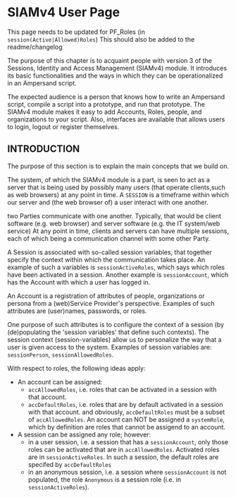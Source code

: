# SIAMv4 User Page

This page needs to be updated for PF_Roles (in `session(Active|Allowed)Roles`)
This should also be added to the readme/changelog

The purpose of this chapter is to acquaint people with version 3
of the Sessions, Identity and Access Management (SIAMv4) module.
It introduces its basic functionalities
and the ways in which they can be operationalized in an Ampersand script.

The expected audience is a person that knows how to write an Ampersand script,
compile a script into a prototype, and run that prototype. The SIAMv4 module
makes it easy to add Accounts, Roles, people, and organizations to your script.
Also, interfaces are available that allows users to login, logout or register themselves.

## INTRODUCTION

The purpose of this section is to explain the main concepts that we build on.

The system, of which the SIAMv4 module is a part, is seen to act as a server
that is being used by possibly many users (that operate clients,such as web browsers)
at any point in time. A `SESSION` is a timeframe within which our server
and (the web browser of) a user interact with one another.

two Parties communicate with one another.
Typically, that would be client software (e.g. web browser)
and server software (e.g. the IT system/web service)
At any point in time, clients and servers can have multiple sessions,
each of which being a communication channel with some other Party.

A Session is associated with so-called session variables,
that together specify the context within which the communication takes place.
An example of such a variables is `sessionActiveRoles`, which says which roles
have been activated in a session. Another example is `sessionAccount`,
which has the Account with which a user has logged in.

An Account is a registration of attributes of people, organizations or persona
from a (web)Service Provider's perspective.
Examples of such attributes are (user)names, passwords, or roles.

One purpose of such attributes is to configure the context of a session
(by (de)populating the 'session variables' that define such contexts).
The session context (session-variables) allow us to personalize the way
that a user is given access to the system.
Examples of session variables are: `sessionPerson`, `sessionAllowedRoles`.

With respect to roles, the following ideas apply:

- An account can be assigned:
  - `accAllowedRoles`, i.e. roles that can be activated in a session with that account.
  - `accDefaultRoles`, i.e. roles that are by default activated in a session with that account.
  and obviously, `accDefaultRoles` must be a subset of `accAllowedRoles`.
  An account can NOT be assigned a `systemRole`, which by definition are roles that cannot be assigend to an account.
- A session can be assigned any role; however:
  - in a user session, i.e. a session that has a `sessionAccount`,
    only those roles can be activated that are in `accAllowedRoles`.
    Activated roles are in `sessionActiveRoles`.
    In such a session, the default roles are specifed by `accDefaultRoles`
  - in an anonymous session, i.e. a session where `sessionAccount` is not populated,
    the role `Anonymous` is a session role (i.e. in `sessionActiveRoles`).

